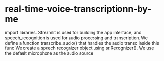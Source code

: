 # real-time-voice-transcriptionn-by-me
 import libraries. Streamlit is used for building the app interface, and speech_recognition is used for audio processing and transcription.  We define a function transcribe_audio() that handles the audio transc Inside this func We create a speech recognizer object using sr.Recognizer(). We use the default microphone as the audio source
